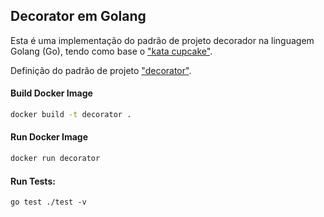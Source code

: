 ## Decorator em Golang

Esta é uma implementação do padrão de projeto decorador na linguagem Golang (Go), tendo como base o ["kata cupcake"](https://codingdojo.org/kata/cupcake/).

Definição do padrão de projeto ["decorator"](https://refactoring.guru/pt-br/design-patterns/decorator).

#### Build Docker Image
```sh
docker build -t decorator .
```

#### Run Docker Image
```sh
docker run decorator
```

#### Run Tests:

```shell
go test ./test -v
```